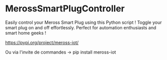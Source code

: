 # MerossSmartPlugController
Easily control your Meross Smart Plug using this Python script ! Toggle your smart plug on and off effortlessly. Perfect for automation enthusiasts and smart home geeks ! 


https://pypi.org/project/meross-iot/

Ou via l'invite de commandes  →  pip install meross-iot


